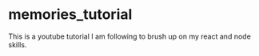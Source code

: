 # memories_tutorial
This is a youtube tutorial I am following to brush up on my react and node skills. 
